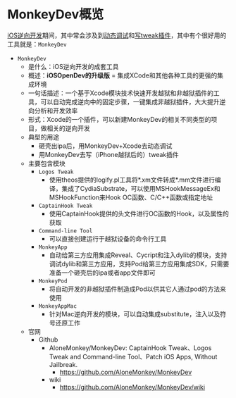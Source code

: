 # MonkeyDev概览

[iOS逆向开发](https://book.crifan.org/books/ios_reverse_dev/website/)期间，其中常会涉及到[动态调试](https://book.crifan.org/books/ios_re_dynamic_debug/website/)和[写tweak插件](https://book.crifan.org/books/ios_re_jailbreak_tweak/website/)，其中有个很好用的工具就是：`MonkeyDev`

* `MonkeyDev`
  * 是什么：iOS逆向开发的成套工具
  * 概述：**iOSOpenDev的升级版** = 集成XCode和其他各种工具的更强的集成环境
  * 一句话描述：一个基于Xcode模块技术快速开发越狱和非越狱插件的工具，可以自动完成逆向中的固定步骤，一键集成非越狱插件，大大提升逆向分析和开发效率
  * 形式：Xcode的一个插件，可以新建MonkeyDev的相关不同类型的项目，做相关的逆向开发
  * 典型的用途
    * 砸壳出ipa后，用MonkeyDev+Xcode去动态调试
    * 用MonkeyDev去写（iPhone越狱后的）tweak插件
  * 主要包含模块
    * `Logos Tweak`
      * 使用theos提供的logify.pl工具将*.xm文件转成*.mm文件进行编译，集成了CydiaSubstrate，可以使用MSHookMessageEx和MSHookFunction来Hook OC函数、C/C++函数或指定地址
    * `CaptainHook Tweak`
      * 使用CaptainHook提供的头文件进行OC函数的Hook，以及属性的获取
    * `Command-line Tool`
      * 可以直接创建运行于越狱设备的命令行工具
    * `MonkeyApp`
      * 自动给第三方应用集成Reveal、Cycript和注入dylib的模块，支持调试dylib和第三方应用，支持Pod给第三方应用集成SDK，只需要准备一个砸壳后的ipa或者app文件即可
    * `MonkeyPod`
      * 将自动开发的非越狱插件制造成Pod以供其它人通过pod的方法来使用
    * `MonkeyAppMac`
      * 针对Mac逆向开发的模块，可以自动集成substitute，注入以及符号还原工作
  * 官网
    * Github
      * AloneMonkey/MonkeyDev: CaptainHook Tweak、Logos Tweak and Command-line Tool、Patch iOS Apps, Without Jailbreak.
        * https://github.com/AloneMonkey/MonkeyDev
      * wiki
        * https://github.com/AloneMonkey/MonkeyDev/wiki
